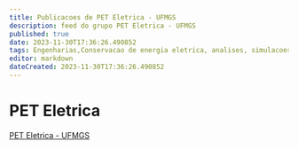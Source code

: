 ```yaml
---
title: Publicacoes de PET Eletrica - UFMGS
description: feed do grupo PET Eletrica - UFMGS
published: true
date: 2023-11-30T17:36:26.490852
tags: Engenharias,Conservacao de energia eletrica, analises, simulacoes, otimizacoes, circuitos eletricos
editor: markdown
dateCreated: 2023-11-30T17:36:26.490852
---
```


# PET Eletrica
[PET Eletrica - UFMGS](/grupo/108PETEletricaUFMGS.md)